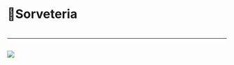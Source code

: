 <h1>🍨Sorveteria<h1>
<hr>
<img src="https://img.shields.io/badge/STATUS-EM%20DESENVOLVIMENTO-brightgreen" align="center">

